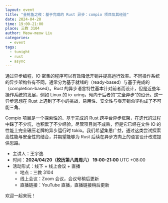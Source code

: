 ```yaml
---
layout: event
title: "金枪鱼之夜：基于完成的 Rust 异步：compio 项目及其经验"
date: 2024-04-20
time: 19:00-21:00
place: 三教 3104
author: Meow-meow Liu
categories:
  - event
tags:
  - tunight
  - rust
  - async
---
```


通过异步编程，IO 密集的程序可以有效降低开销并提高运行效率。不同操作系统的异步架构各有不同，通常分为基于就绪的（ready-based）与基于完成的（completion-based）。Rust 的异步语言特性基本针对前者而设计，但是近些年操作系统的发展，例如 Linux 的 io-uring，倾向于后者的“完全异步”的设计。这一异步思想在 Rust 上遇到了不小的挑战，易用性、安全性与零开销*似乎*构成了不可能三角。

Compio 项目是一个探索性的、基于完成的 Rust 跨平台异步框架，在迭代的过程中踩了不少坑，也积累了不少经验。尽管项目尚不成熟，但是它已经在文件 IO 的性能上完全碾压老牌的异步运行时 tokio。我们希望集思广益，通过这类尝试探索高性能与安全性的结合，并期望能够为 Rust 后续在异步方向上的语言设计改进提供思路。

* 主讲人：王宇逸
* 时间：**2024/04/20（校历第八周周六） 19:00-21:00** UTC +08:00
* 活动形式：线下 + 线上会议 + 直播
  * 地点：三教 3104
  * 线上会议：Zoom 会议，会议号稍后更新
  * 直播链接：YouTube 直播，直播链接稍后更新

欢迎一起来玩！
